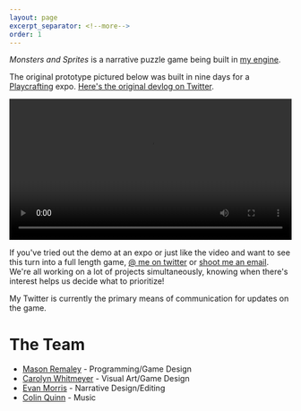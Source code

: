 ```yaml
---
layout: page
excerpt_separator: <!--more-->
order: 1
---
```


_Monsters and Sprites_ is a narrative puzzle game being built in [my engine](/projects/game-engine).

The original prototype pictured below was built in nine days for a [Playcrafting](https://playcrafting.com/) expo. [Here's the original devlog on Twitter](https://twitter.com/masonremaley/status/988634973245669377).

<video width="100%" controls>
	<source src="/assets/monsters-and-sprites-trailer.mp4" type="video/mp4">
	Your browser does not support the video tag.
</video>

If you've tried out the demo at an expo or just like the video and want to see this turn into a full length game, [@ me on twitter](https://twitter.com/masonremaley) or [shoot me an email](mailto:mason.remaley+pub@gmail.com). We're all working on a lot of projects simultaneously, knowing when there's interest helps us decide what to prioritize!

My Twitter is currently the primary means of communication for updates on the game.

# The Team

- [Mason Remaley](https://twitter.com/masonremaley) - Programming/Game Design
- [Carolyn Whitmeyer](https://www.facebook.com/NyloracArt/) - Visual Art/Game Design
- [Evan Morris](https://twitter.com/evan_cmm) - Narrative Design/Editing
- [Colin Quinn](mailto:colinquinnwork@gmail.com) - Music
